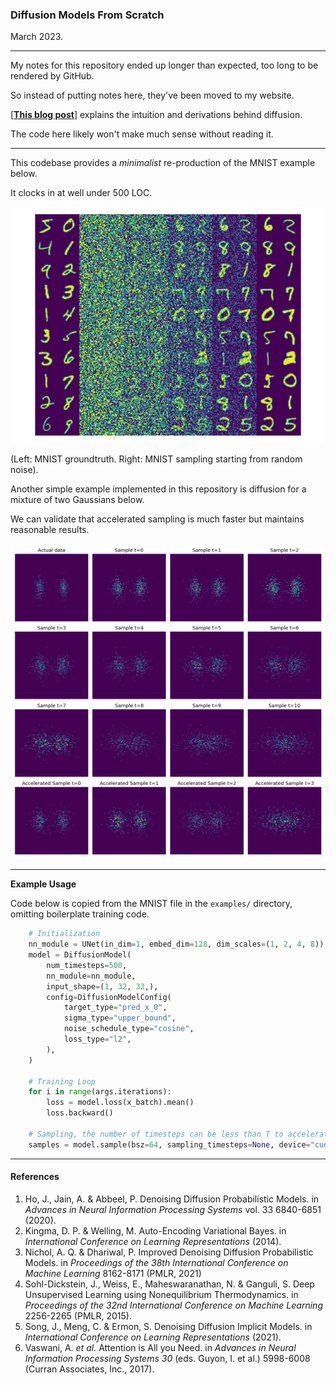 ### Diffusion Models From Scratch

March 2023.

---

My notes for this repository ended up longer than expected, too long to be rendered by GitHub.

So instead of putting notes here, they've been moved to my website.

[[**This blog post**]](https://www.tonyduan.com/diffusion.html) explains the intuition and derivations behind diffusion.

The code here likely won't make much sense without reading it.

---

This codebase provides a *minimalist* re-production of the MNIST example below.

It clocks in at well under 500 LOC.

![MNIST](examples/ex_mnist.png)

(Left: MNIST groundtruth. Right: MNIST sampling starting from random noise).

Another simple example implemented in this repository is diffusion for a mixture of two Gaussians below.

We can validate that accelerated sampling is much faster but maintains reasonable results.

![2D](examples/ex_2d.png)

---

**Example Usage**

Code below is copied from the MNIST file in the `examples/` directory, omitting boilerplate training code.

```python
    # Initialization
    nn_module = UNet(in_dim=1, embed_dim=128, dim_scales=(1, 2, 4, 8))
    model = DiffusionModel(
        num_timesteps=500,
        nn_module=nn_module,
        input_shape=(1, 32, 32,),
        config=DiffusionModelConfig(
            target_type="pred_x_0",
            sigma_type="upper_bound",
            noise_schedule_type="cosine",
            loss_type="l2",
        ),
    )

    # Training Loop
    for i in range(args.iterations):
        loss = model.loss(x_batch).mean()
        loss.backward()

    # Sampling, the number of timesteps can be less than T to accelerate
    samples = model.sample(bsz=64, sampling_timesteps=None, device="cuda")
```

---

#### References

1. Ho, J., Jain, A. & Abbeel, P. Denoising Diffusion Probabilistic Models. in *Advances in Neural Information Processing Systems* vol. 33 6840-6851 (2020).
2. Kingma, D. P. & Welling, M. Auto-Encoding Variational Bayes. in *International Conference on Learning Representations* (2014).
3. Nichol, A. Q. & Dhariwal, P. Improved Denoising Diffusion Probabilistic Models. in *Proceedings of the 38th International Conference on Machine Learning* 8162-8171 (PMLR, 2021)
4. Sohl-Dickstein, J., Weiss, E., Maheswaranathan, N. & Ganguli, S. Deep Unsupervised Learning using Nonequilibrium Thermodynamics. in *Proceedings of the 32nd International Conference on Machine Learning* 2256-2265 (PMLR, 2015).
5. Song, J., Meng, C. & Ermon, S. Denoising Diffusion Implicit Models. in *International Conference on Learning Representations* (2021).
6. Vaswani, A. *et al.* Attention is All you Need. in *Advances in Neural Information Processing Systems 30* (eds. Guyon, I. et al.) 5998-6008 (Curran Associates, Inc., 2017).
